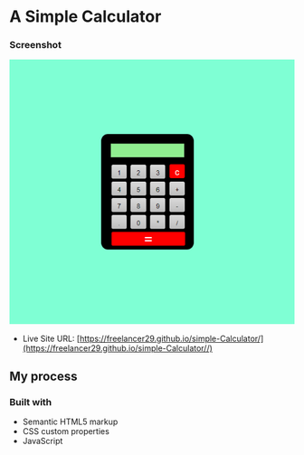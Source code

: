 # A Simple Calculator

### Screenshot

![./image/%7B26252563-ACB2-418A-AA7C-33BBEC10D7F5%7D.png](./image/%7B26252563-ACB2-418A-AA7C-33BBEC10D7F5%7D.png)


- Live Site URL: [https://freelancer29.github.io/simple-Calculator/](https://freelancer29.github.io/simple-Calculator//)

## My process

### Built with

- Semantic HTML5 markup
- CSS custom properties
- JavaScript

